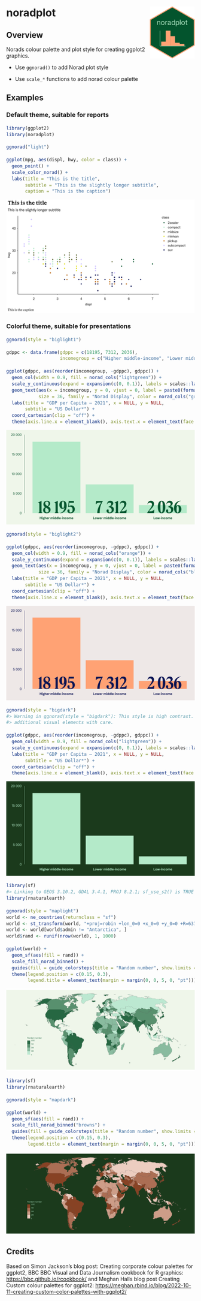 
<!-- README.md is generated from README.Rmd. Please edit that file -->

# noradplot <img src="man/figures/sticker.png" align="right" width="120"/>

## Overview

Norads colour palette and plot style for creating ggplot2 graphics.

- Use `ggnorad()` to add Norad plot style

- Use `scale_*` functions to add norad colour palette

## Examples

### Default theme, suitable for reports

``` r
library(ggplot2)
library(noradplot)

ggnorad("light")

ggplot(mpg, aes(displ, hwy, color = class)) + 
  geom_point() +
  scale_color_norad() +
  labs(title = "This is the title",
       subtitle = "This is the slightly longer subtitle",
       caption = "This is the caption")
```

![](man/figures/README-example1-1.svg)<!-- -->

### Colorful theme, suitable for presentations

``` r
ggnorad(style = "biglight1")

gdppc <- data.frame(gdppc = c(18195, 7312, 2036),
                    incomegroup = c("Higher middle-income", "Lower middle-income", "Low-income"))

ggplot(gdppc, aes(reorder(incomegroup, -gdppc), gdppc)) + 
  geom_col(width = 0.9, fill = norad_cols("lightgreen")) +
  scale_y_continuous(expand = expansion(c(0, 0.1)), labels = scales::label_comma(big.mark = " ")) +
  geom_text(aes(x = incomegroup, y = 0, vjust = 0, label = paste0(format(round(gdppc, 1), big.mark = " "))),
            size = 36, family = "Norad Display", color = norad_cols("green")) +
  labs(title = "GDP per Capita – 2021", x = NULL, y = NULL,
       subtitle = "US Dollar*") +
  coord_cartesian(clip = "off") +
  theme(axis.line.x = element_blank(), axis.text.x = element_text(face = "bold"))
```

![](man/figures/README-example2-1.svg)<!-- -->

``` r
ggnorad(style = "biglight2")

ggplot(gdppc, aes(reorder(incomegroup, -gdppc), gdppc)) + 
  geom_col(width = 0.9, fill = norad_cols("orange")) +
  scale_y_continuous(expand = expansion(c(0, 0.1)), labels = scales::label_comma(big.mark = " ")) +
  geom_text(aes(x = incomegroup, y = 0, vjust = 0, label = paste0(format(round(gdppc, 1), big.mark = " "))),
            size = 36, family = "Norad Display", color = norad_cols("blue")) +
  labs(title = "GDP per Capita – 2021", x = NULL, y = NULL,
       subtitle = "US Dollar*") +
  coord_cartesian(clip = "off") +
  theme(axis.line.x = element_blank(), axis.text.x = element_text(face = "bold"))
```

![](man/figures/README-example3-1.svg)<!-- -->

``` r
ggnorad(style = "bigdark")
#> Warning in ggnorad(style = "bigdark"): This style is high contrast. Use
#> additional visual elements with care.

ggplot(gdppc, aes(reorder(incomegroup, -gdppc), gdppc)) + 
  geom_col(width = 0.9, fill = norad_cols("lightgreen")) +
  scale_y_continuous(expand = expansion(c(0, 0.1)), labels = scales::label_comma(big.mark = " ")) +
  labs(title = "GDP per Capita – 2021", x = NULL, y = NULL,
       subtitle = "US Dollar*") +
  coord_cartesian(clip = "off") +
  theme(axis.line.x = element_blank(), axis.text.x = element_text(face = "bold"))
```

![](man/figures/README-example4-1.svg)<!-- -->

``` r
library(sf)
#> Linking to GEOS 3.10.2, GDAL 3.4.1, PROJ 8.2.1; sf_use_s2() is TRUE
library(rnaturalearth)

ggnorad(style = "maplight")
world <- ne_countries(returnclass = "sf")
world <- st_transform(world, "+proj=robin +lon_0=0 +x_0=0 +y_0=0 +R=6371000 +units=m +no_defs +type=crs")
world <- world[world$admin != "Antarctica", ]
world$rand <- runif(nrow(world), 1, 1000)

ggplot(world) + 
  geom_sf(aes(fill = rand)) +
  scale_fill_norad_binned() +
  guides(fill = guide_colorsteps(title = "Random number", show.limits = TRUE)) +
  theme(legend.position = c(0.15, 0.3),
        legend.title = element_text(margin = margin(0, 0, 5, 0, "pt")))
```

![](man/figures/README-example5-1.svg)<!-- -->

``` r
library(sf)
library(rnaturalearth)

ggnorad(style = "mapdark")

ggplot(world) + 
  geom_sf(aes(fill = rand)) + 
  scale_fill_norad_binned("browns") +
  guides(fill = guide_colorsteps(title = "Random number", show.limits = TRUE)) +
  theme(legend.position = c(0.15, 0.3),
        legend.title = element_text(margin = margin(0, 0, 5, 0, "pt")))
```

![](man/figures/README-example6%7D-1.svg)<!-- -->

## Credits

Based on Simon Jackson’s blog post: Creating corporate colour palettes
for ggplot2, BBC BBC Visual and Data Journalism cookbook for R graphics:
<https://bbc.github.io/rcookbook/> and Meghan Halls blog post Creating
Custom colour palettes for ggplot2:
<https://meghan.rbind.io/blog/2022-10-11-creating-custom-color-palettes-with-ggplot2/>
